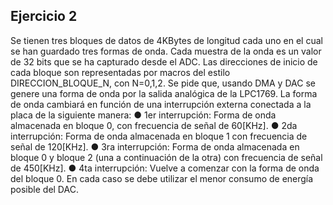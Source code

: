 ## Ejercicio 2
Se tienen tres bloques de datos de 4KBytes de longitud cada uno en el cual se han guardado tres formas de onda. Cada muestra de la onda es un valor de 32 bits que se ha capturado desde el ADC. Las direcciones de inicio de cada bloque son representadas por macros del estilo DIRECCION_BLOQUE_N, con N=0,1,2.
Se pide que, usando DMA y DAC se genere una forma de onda por la salida analógica de la LPC1769. La forma de onda cambiará en función de una interrupción externa conectada a la placa de la siguiente manera:
● 1er interrupción: Forma de onda almacenada en bloque 0, con frecuencia de señal de 60[KHz].
● 2da interrupción: Forma de onda almacenada en bloque 1 con frecuencia de señal de 120[KHz].
● 3ra interrupción: Forma de onda almacenada en bloque 0 y bloque 2 (una a continuación de la otra) con frecuencia de señal de 450[KHz].
● 4ta interrupción: Vuelve a comenzar con la forma de onda del bloque 0.
En cada caso se debe utilizar el menor consumo de energía posible del DAC.